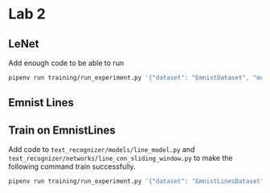 # Lab 2

## LeNet

Add enough code to be able to run
```sh
pipenv run training/run_experiment.py '{"dataset": "EmnistDataset", "model": "CharacterModel", "network": "lenet"}'
```

## Emnist Lines

## Train on EmnistLines

Add code to `text_recognizer/models/line_model.py` and `text_recognizer/networks/line_cnn_sliding_window.py` to make the following command train successfully.

```sh
pipenv run training/run_experiment.py '{"dataset": "EmnistLinesDataset", "model": "LineModel", "network": "line_cnn_sliding_window"}'
```
